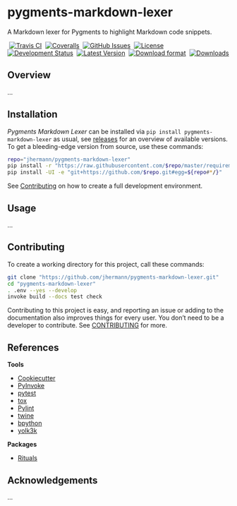 # pygments-markdown-lexer

A Markdown lexer for Pygments to highlight Markdown code snippets.

 [![Travis CI](https://api.travis-ci.org/jhermann/pygments-markdown-lexer.svg)](https://travis-ci.org/jhermann/pygments-markdown-lexer)
 [![Coveralls](https://img.shields.io/coveralls/jhermann/pygments-markdown-lexer.svg)](https://coveralls.io/r/jhermann/pygments-markdown-lexer)
 [![GitHub Issues](https://img.shields.io/github/issues/jhermann/pygments-markdown-lexer.svg)](https://github.com/jhermann/pygments-markdown-lexer/issues)
 [![License](https://img.shields.io/pypi/l/pygments-markdown-lexer.svg)](https://github.com/jhermann/pygments-markdown-lexer/blob/master/LICENSE)
 [![Development Status](https://pypip.in/status/pygments-markdown-lexer/badge.svg)](https://pypi.python.org/pypi/pygments-markdown-lexer/)
 [![Latest Version](https://img.shields.io/pypi/v/pygments-markdown-lexer.svg)](https://pypi.python.org/pypi/pygments-markdown-lexer/)
 [![Download format](https://pypip.in/format/pygments-markdown-lexer/badge.svg)](https://pypi.python.org/pypi/pygments-markdown-lexer/)
 [![Downloads](https://img.shields.io/pypi/dw/pygments-markdown-lexer.svg)](https://pypi.python.org/pypi/pygments-markdown-lexer/)


## Overview

…


## Installation

*Pygments Markdown Lexer* can be installed via ``pip install pygments-markdown-lexer`` as usual,
see [releases](https://github.com/jhermann/pygments-markdown-lexer/releases) for an overview of available versions.
To get a bleeding-edge version from source, use these commands:

```sh
repo="jhermann/pygments-markdown-lexer"
pip install -r "https://raw.githubusercontent.com/$repo/master/requirements.txt"
pip install -UI -e "git+https://github.com/$repo.git#egg=${repo#*/}"
```

See [Contributing](#contributing) on how to create a full development environment.


## Usage

…


## Contributing

To create a working directory for this project, call these commands:

```sh
git clone "https://github.com/jhermann/pygments-markdown-lexer.git"
cd "pygments-markdown-lexer"
. .env --yes --develop
invoke build --docs test check
```

Contributing to this project is easy, and reporting an issue or
adding to the documentation also improves things for every user.
You don’t need to be a developer to contribute.
See [CONTRIBUTING](https://github.com/jhermann/pygments-markdown-lexer/blob/master/CONTRIBUTING.md) for more.


## References

**Tools**

* [Cookiecutter](http://cookiecutter.readthedocs.org/en/latest/)
* [PyInvoke](http://www.pyinvoke.org/)
* [pytest](http://pytest.org/latest/contents.html)
* [tox](https://tox.readthedocs.org/en/latest/)
* [Pylint](http://docs.pylint.org/)
* [twine](https://github.com/pypa/twine#twine)
* [bpython](http://docs.bpython-interpreter.org/)
* [yolk3k](https://github.com/myint/yolk#yolk)

**Packages**

* [Rituals](https://jhermann.github.io/rituals)


## Acknowledgements

…
